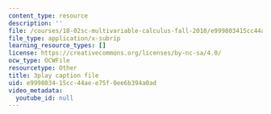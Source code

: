 ```yaml
---
content_type: resource
description: ''
file: /courses/18-02sc-multivariable-calculus-fall-2010/e999803415cc44aee75f0ee6b394a0ad_tkAgpKg-tPs.srt
file_type: application/x-subrip
learning_resource_types: []
license: https://creativecommons.org/licenses/by-nc-sa/4.0/
ocw_type: OCWFile
resourcetype: Other
title: 3play caption file
uid: e9998034-15cc-44ae-e75f-0ee6b394a0ad
video_metadata:
  youtube_id: null
---
```

